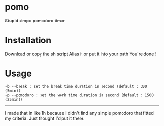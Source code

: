 # pomo
Stupid simpe pomodoro timer
# Installation
Download or copy the sh script
Alias it or put it into your path
You're done !
# Usage
```
-b --break : set the break time duration in second (default : 300 (5min))
-p --pomodoro : set the work time duration in second (default : 1500 (25min))
```
___
I made that in like 1h because I didn't find any simple pomodoro that fitted my criteria. Just thought I'd put it there.
